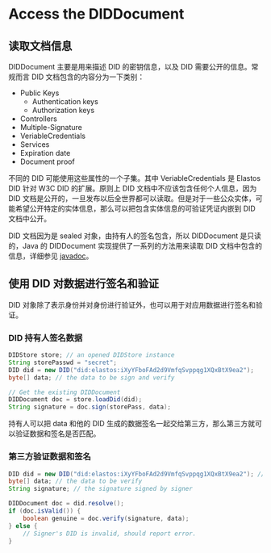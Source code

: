 # Access the DIDDocument

## 读取文档信息

DIDDocument 主要是用来描述 DID 的密钥信息，以及 DID 需要公开的信息。常规而言 DID 文档包含的内容分为一下类别：

- Public Keys
  - Authentication keys
  - Authorization keys
- Controllers
- Multiple-Signature
- VeriableCredentials
- Services
- Expiration date
- Document proof

不同的 DID 可能使用这些属性的一个子集。其中 VeriableCredentials 是 Elastos DID 针对 W3C DID 的扩展。原则上 DID 文档中不应该包含任何个人信息，因为 DID 文档是公开的，一旦发布以后全世界都可以读取。但是对于一些公众实体，可能希望公开特定的实体信息，那么可以把包含实体信息的可验证凭证内嵌到 DID 文档中公开。

DID 文档因为是 sealed 对象，由持有人的签名包含，所以 DIDDocument 是只读的，Java 的 DIDDocument 实现提供了一系列的方法用来读取 DID 文档中包含的信息，详细参见 [javadoc](https://todo/url/to/javadoc)。

## 使用 DID 对数据进行签名和验证

DID 对象除了表示身份并对身份进行验证外，也可以用于对应用数据进行签名和验证。

### DID 持有人签名数据

```java
DIDStore store; // an opened DIDStore instance
String storePasswd = "secret";
DID did = new DID("did:elastos:iXyYFboFAd2d9VmfqSvppqg1XQxBtX9ea2");
byte[] data; // the data to be sign and verify

// Get the existing DIDDocument
DIDDocument doc = store.loadDid(did);
String signature = doc.sign(storePass, data);
```

持有人可以把 data 和他的 DID 生成的数据签名一起交给第三方，那么第三方就可以验证数据和签名是否匹配。

### 第三方验证数据和签名

```java
DID did = new DID("did:elastos:iXyYFboFAd2d9VmfqSvppqg1XQxBtX9ea2"); // signer‘s DID
byte[] data; // the data to be verify
String signature; // the signature signed by signer

DIDDocument doc = did.resolve();
if (doc.isValid()) {
    boolean genuine = doc.verify(signature, data);
} else {
    // Signer's DID is invalid, should report error.
}
```


